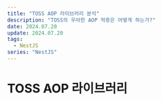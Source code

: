 ```yaml
---
title: "TOSS AOP 라이브러리 분석"
description: "TOSS의 우아한 AOP 적용은 어떻게 하는가?"
date: 2024.07.20
update: 2024.07.20
tags:
  - NestJS
series: "NestJS"
---
```



# TOSS AOP 라이브러리
